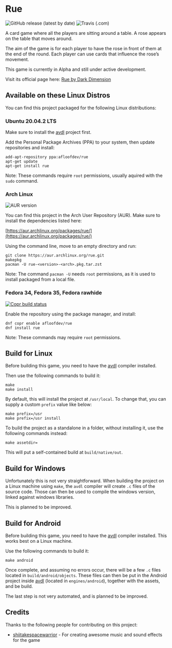 # Rue

![GitHub release (latest by date)](https://img.shields.io/github/v/release/tomtsagk/rue)
![Travis (.com)](https://img.shields.io/travis/com/tomtsagk/rue)

A card game where all the players are sitting around a table. A rose appears on the table that moves around.

The aim of the game is for each player to have the rose in front of them at the end of the round. Each player can use cards that influence the rose’s movement.

This game is currently in Alpha and still under active development. 

Visit its official page here: [Rue by Dark Dimension](https://afloofdev.com/games/rue)

## Available on these Linux Distros

You can find this project packaged for the following Linux distributions:

### Ubuntu 20.04.2 LTS

Make sure to install the [avdl](https://github.com/tomtsagk/avdl) project first.

Add the Personal Package Archives (PPA) to your system,
then update repositories and install:

    add-apt-repository ppa:afloofdev/rue
    apt-get update
    apt-get install rue

Note: These commands require `root` permissions, usually aquired with
the `sudo` command.

### Arch Linux

![AUR version](https://img.shields.io/aur/version/rue)

You can find this project in the Arch User Repository (AUR). Make sure
to install the dependencies listed here:

[https://aur.archlinux.org/packages/rue/](https://aur.archlinux.org/packages/rue/)

Using the command line, move to an empty directory and run:

    git clone https://aur.archlinux.org/rue.git
    makepkg
    pacman -U rue-<version>-<arch>.pkg.tar.zst

Note: The command `pacman -U` needs `root` permissions, as it is
used to install packaged from a local file.

### Fedora 34, Fedora 35, Fedora rawhide

[![Copr build status](https://copr.fedorainfracloud.org/coprs/afloofdev/rue/package/rue/status_image/last_build.png)](https://copr.fedorainfracloud.org/coprs/afloofdev/rue/package/rue/)

Enable the repository using the package manager, and install:

    dnf copr enable afloofdev/rue
    dnf install rue

Note: These commands may require `root` permissions.

## Build for Linux

Before building this game, you need to have the [avdl](https://github.com/tomtsagk/avdl) compiler installed.

Then use the following commands to build it:

    make
    make install

By default, this will install the project at `/usr/local`. To change that, you
can supply a custom `prefix` value like below:

    make prefix=/usr
    make prefix=/usr install

To build the project as a standalone in a folder, without installing it,
use the following commands instead:

    make assetdir=

This will put a self-contained build at `build/native/out`.

## Build for Windows

Unfortunately this is not very straightforward. When building the project on a Linux machine using `make`,
the `avdl` compiler will create `.c` files of the source code. Those can then be used to
compile the windows version, linked against windows libraries.

This is planned to be improved.

## Build for Android

Before building this game, you need to have the [avdl](https://github.com/tomtsagk/avdl) compiler installed.
This works best on a Linux machine.

Use the following commands to build it:

    make android

Once complete, and assuming no errors occur, there will be a few `.c` files located in `build/android/objects`.
These files can then be put in the Android project inside [avdl](https://github.com/tomtsagk/avdl) (located in
`engines/android`), together with the assets, and be build.

The last step is not very automated, and is planned to be improved.

## Credits

Thanks to the following people for contributing on this project:

* [shiitakespacewarrior](https://soundcloud.com/shiitakespacewarrior) - For creating awesome music and sound effects for the game
